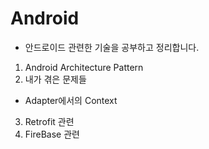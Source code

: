 # Android

* 안드로이드 관련한 기술을 공부하고 정리합니다.

1. Android Architecture Pattern
2. 내가 겪은 문제들
 * Adapter에서의 Context
3. Retrofit 관련
4. FireBase 관련
